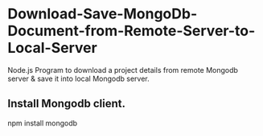 # Download-Save-MongoDb-Document-from-Remote-Server-to-Local-Server
Node.js Program to download a project details from remote Mongodb server &amp; save it into local Mongodb server.

## Install Mongodb client.
npm install mongodb

